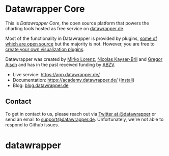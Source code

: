 # Datawrapper Core

This is _Datawrapper Core_, the open source platform that powers the charting tools hosted as free service on [datawrapper.de](https://datawrapper.de).

Most of the functionality in Datawrapper is provided by plugins, [some of which are open source](https://github.com/datawrapper?utf8=%E2%9C%93&q=plugin-&type=public&language=) but the majority is not. However, you are free to [create your own visualization plugins](https://github.com/datawrapper/datawrapper/wiki/Extending-Datawrapper).

Datawrapper was created by [Mirko Lorenz](http://www.mirkolorenz.com/), [Nicolas Kayser-Bril](http://nkb.fr) and [Gregor Aisch](http://driven-by-data.net/) and has in the past received funding by [ABZV](http://www.abzv.de/).

* Live service: <https://app.datawrapper.de/>
* Documentation: <https://academy.datawrapper.de/> ([Install](https://github.com/datawrapper/datawrapper/wiki/Installing-Datawrapper))
* Blog: [blog.datawrapper.de](https://blog.datawrapper.de)

## Contact

To get in contact to us, please reach out via [Twitter at @datawrapper](https://twitter.com/datawrapper) or send an email to [support@datawrapper.de](mailto:support@datawrapper.de). Unfortunately, we're not able to respond to Github issues.
# datawrapper

